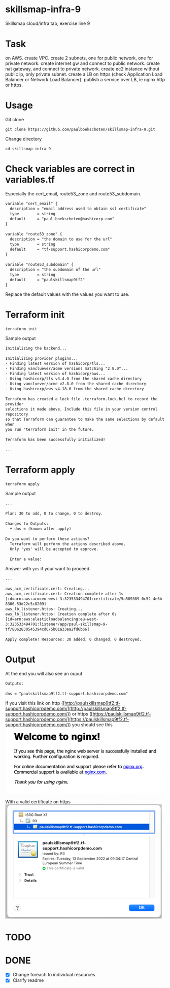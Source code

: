 # skillsmap-infra-9
Skillsmap cloud/infra tab, exercise line 9

# Task
on AWS. 
create VPC. 
create 2 subnets, one for public network, one for private network. 
create internet gw and connect to public network. 
create nat gateway, and connect to private network. 
create ec2 instance without public ip, only private subnet. 
create a LB on https (check Application Load Balancer or Network Load Balancer). 
publish a service over LB, ie nginx http or https. 

# Usage
Git clone
```
git clone https://github.com/paulboekschoten/skillsmap-infra-9.git
```

Change directory
```
cd skillsmap-infra-9
```

# Check variables are correct in variables.tf  
Especially the cert_email, route53_zone and route53_subdomain.
```
variable "cert_email" {
  description = "email address used to obtain ssl certificate"
  type        = string
  default     = "paul.boekschoten@hashicorp.com"
}

variable "route53_zone" {
  description = "the domain to use for the url"
  type        = string
  default     = "tf-support.hashicorpdemo.com"
}

variable "route53_subdomain" {
  description = "the subdomain of the url"
  type        = string
  default     = "paulskillsmap9tf2"
}
```  
Replace the default values with the values you want to use.  

# Terraform init
```
terraform init
```
Sample output
```
Initializing the backend...

Initializing provider plugins...
- Finding latest version of hashicorp/tls...
- Finding vancluever/acme versions matching "2.8.0"...
- Finding latest version of hashicorp/aws...
- Using hashicorp/tls v3.4.0 from the shared cache directory
- Using vancluever/acme v2.8.0 from the shared cache directory
- Using hashicorp/aws v4.18.0 from the shared cache directory

Terraform has created a lock file .terraform.lock.hcl to record the provider
selections it made above. Include this file in your version control repository
so that Terraform can guarantee to make the same selections by default when
you run "terraform init" in the future.

Terraform has been successfully initialized!

...
```
  

# Terraform apply
```
terraform apply
```
Sample output
```
...

Plan: 30 to add, 0 to change, 0 to destroy.

Changes to Outputs:
  + dns = (known after apply)

Do you want to perform these actions?
  Terraform will perform the actions described above.
  Only 'yes' will be accepted to approve.

  Enter a value:
```
Answer with `yes` if your want to proceed.  

```
...

aws_acm_certificate.cert: Creating...
aws_acm_certificate.cert: Creation complete after 1s [id=arn:aws:acm:eu-west-3:323533494701:certificate/5a589389-0c52-4e6b-8306-53d22c5c8209]
aws_lb_listener.https: Creating...
aws_lb_listener.https: Creation complete after 0s [id=arn:aws:elasticloadbalancing:eu-west-3:323533494701:listener/app/paul-skillsmap-9-tf/8062830545394cd6/5b01a33ea2fd6b66]

Apply complete! Resources: 30 added, 0 changed, 0 destroyed.

```

# Output  
At the end you will also see an ouput  
```
Outputs:

dns = "paulskillsmap9tf2.tf-support.hashicorpdemo.com"
```
If you visit this link on http ([http://paulskillsmap9tf2.tf-support.hashicorpdemo.com/](http://paulskillsmap9tf2.tf-support.hashicorpdemo.com/)) or https ([https://paulskillsmap9tf2.tf-support.hashicorpdemo.com/](https://paulskillsmap9tf2.tf-support.hashicorpdemo.com/)) you should see this
![](media/2022-06-15-10-38-14.png)  

With a valid certificate on https  
![](media/2022-06-15-10-39-47.png)  

# TODO


# DONE
- [x] Change foreach to individual resources
- [x] Clarify readme
